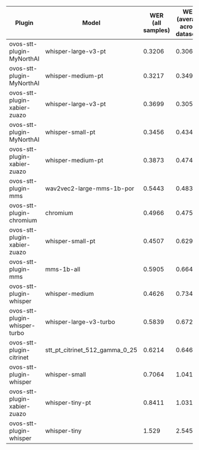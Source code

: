 |Plugin|Model|WER<br>(all samples)| WER<br>(average across datasets) | Damerau Similarity | Score |
|-----|-----|--------------------|----------------------------------|--------------------|-------|
| ovos-stt-plugin-MyNorthAI | whisper-large-v3-pt | 0.3206 | 0.306 | 0.7821 | 53.707 |
| ovos-stt-plugin-MyNorthAI | whisper-medium-pt | 0.3217 | 0.3492 | 0.7721 | 51.3068 |
| ovos-stt-plugin-xabier-zuazo | whisper-large-v3-pt | 0.3699 | 0.3054 | 0.7593 | 50.2908 |
| ovos-stt-plugin-MyNorthAI | whisper-small-pt | 0.3456 | 0.4346 | 0.8124 | 49.5493 |
| ovos-stt-plugin-xabier-zuazo | whisper-medium-pt | 0.3873 | 0.4746 | 0.7857 | 44.7088 |
| ovos-stt-plugin-mms | wav2vec2-large-mms-1b-por | 0.5443 | 0.483 | 0.8149 | 39.6331 |
| ovos-stt-plugin-chromium | chromium | 0.4966 | 0.4759 | 0.7659 | 39.347 |
| ovos-stt-plugin-xabier-zuazo | whisper-small-pt | 0.4507 | 0.6295 | 0.7712 | 35.4688 |
| ovos-stt-plugin-mms | mms-1b-all | 0.5905 | 0.6645 | 0.8099 | 30.168 |
| ovos-stt-plugin-whisper | whisper-medium | 0.4626 | 0.7345 | 0.7363 | 29.5581 |
| ovos-stt-plugin-whisper-turbo | whisper-large-v3-turbo | 0.5839 | 0.6728 | 0.7618 | 28.3133 |
| ovos-stt-plugin-citrinet | stt_pt_citrinet_512_gamma_0_25 | 0.6214 | 0.6462 | 0.719 | 26.3318 |
| ovos-stt-plugin-whisper | whisper-small | 0.7064 | 1.0415 | 0.7578 | 9.5525 |
| ovos-stt-plugin-xabier-zuazo | whisper-tiny-pt | 0.8411 | 1.0318 | 0.6302 | 4.005 |
| ovos-stt-plugin-whisper | whisper-tiny | 1.529 | 2.5457 | 0.5513 | -57.1934 |